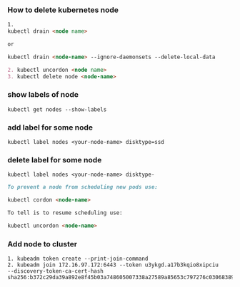 ### How to delete kubernetes node
```markdown
1.
kubectl drain <node name>

or

kubectl drain <node-name> --ignore-daemonsets --delete-local-data

2. kubectl uncordon <node name>
3. kubectl delete node <node-name>

```

### show labels of node

```
kubectl get nodes --show-labels
```

### add label for some node
```
kubectl label nodes <your-node-name> disktype=ssd
```

### delete label for some node

```
kubectl label nodes <your-node-name> disktype-
```


```markdown
To prevent a node from scheduling new pods use:

kubectl cordon <node-name>

To tell is to resume scheduling use:

kubectl uncordon <node-name>
```

### Add node to cluster
```
1. kubeadm token create --print-join-command
2. kubeadm join 172.16.97.172:6443 --token u3ykgd.a17b3kqio8xipciu     --discovery-token-ca-cert-hash sha256:b372c29da39a892e8f45b03a748605007338a27589a85653c797276c03068389
```
